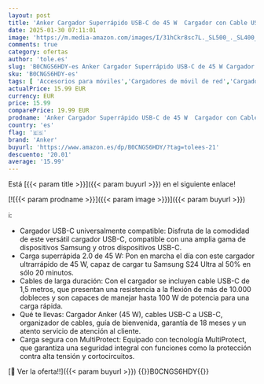 ```yaml
---
layout: post
title: 'Anker Cargador Superrápido USB-C de 45 W  Cargador con Cable USB-C Compatible con Carga Rápida PPS para Samsung Galaxy S24 Ultra/S24/S23+/S23/S22/Note20  iPhone 16  Pixel y más  con 1 Cable de 1 5 m '
date: 2025-01-30 07:11:01
image: 'https://m.media-amazon.com/images/I/31hCkr8sc7L._SL500_._SL400_.jpg'
comments: true
category: ofertas
author: 'tole.es'
slug: 'B0CNGS6HDY-es Anker Cargador Superrápido USB-C de 45 W Cargador con...'
sku: 'B0CNGS6HDY-es'
tags: [ 'Accesorios para móviles','Cargadores de móvil de red','Cargadores para móviles','Comunicación móvil y accesorios','Electrónica','anker','iphone','🇪🇸', ]
actualPrice: 15.99 EUR
currency: EUR
price: 15.99
comparePrice: 19.99 EUR
prodname: 'Anker Cargador Superrápido USB-C de 45 W  Cargador con Cable USB-C Compatible con Carga Rápida PPS para Samsung Galaxy S24 Ultra/S24/S23+/S23/S22/Note20  iPhone 16  Pixel y más  con 1 Cable de 1 5 m '
country: 'es'
flag: '🇪🇸'
brand: 'Anker'
buyurl: 'https://www.amazon.es/dp/B0CNGS6HDY/?tag=tolees-21'
descuento: '20.01'
average: '15.99'
---
```


Está [{{< param title >}}]({{< param buyurl >}}) en el siguiente enlace!

[![{{< param prodname >}}]({{< param image >}})]({{< param buyurl >}})

ℹ️:

- Cargador USB-C universalmente compatible: Disfruta de la comodidad de este versátil cargador USB-C, compatible con una amplia gama de dispositivos Samsung y otros dispositivos USB-C.
- Carga superrápida 2.0 de 45 W: Pon en marcha el día con este cargador ultrarrápido de 45 W, capaz de cargar tu Samsung S24 Ultra al 50% en sólo 20 minutos.
- Cables de larga duración: Con el cargador se incluyen cable USB-C de 1,5 metros, que presentan una resistencia a la flexión de más de 10.000 dobleces y son capaces de manejar hasta 100 W de potencia para una carga rápida.
- Qué te llevas: Cargador Anker (45 W), cables USB-C a USB-C, organizador de cables, guía de bienvenida, garantía de 18 meses y un atento servicio de atención al cliente.
- Carga segura con MultiProtect: Equipado con tecnología MultiProtect, que garantiza una seguridad integral con funciones como la protección contra alta tensión y cortocircuitos.

[🛒 Ver la oferta!!]({{< param buyurl >}})
{{<world>}}B0CNGS6HDY{{</world>}}

